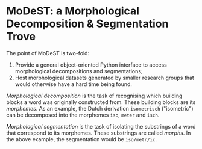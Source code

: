 # MoDeST: a Morphological Decomposition &amp; Segmentation Trove
The point of MoDeST is two-fold:
1. Provide a general object-oriented Python interface to access morphological decompositions and segmentations;
2. Host morphological datasets generated by smaller research groups that would otherwise have a hard time being found.

*Morphological decomposition* is the task of recognising which building blocks a word was originally constructed from. These building blocks are its *morphemes*.
As an example, the Dutch derivation `isometrisch` ("isometric") can be decomposed into the morphemes `iso`, `meter` and `isch`.

*Morphological segmentation* is the task of isolating the substrings of a word that correspond to its morphemes. These substrings are called *morphs*.
In the above example, the segmentation would be `iso/metr/ic`.
